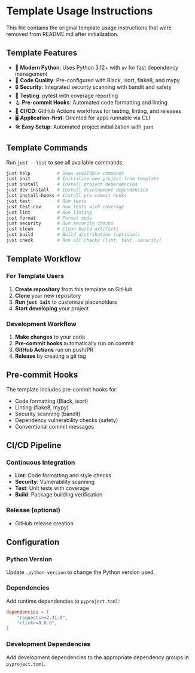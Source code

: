 # Template Usage Instructions

This file contains the original template usage instructions that were removed from README.md after initialization.

## Template Features

- 🐍 **Modern Python**: Uses Python 3.12+ with `uv` for fast dependency management
- 🎨 **Code Quality**: Pre-configured with Black, isort, flake8, and mypy
- 🔒 **Security**: Integrated security scanning with bandit and safety
- 🧪 **Testing**: pytest with coverage reporting
- 🪝 **Pre-commit Hooks**: Automated code formatting and linting
- 🚀 **CI/CD**: GitHub Actions workflows for testing, linting, and releases
- 🖥️ **Application-first**: Oriented for apps runnable via CLI
- 🛠️ **Easy Setup**: Automated project initialization with `just`

## Template Commands

Run `just --list` to see all available commands:

```bash
just help          # Show available commands
just init          # Initialize new project from template
just install       # Install project dependencies
just dev-install   # Install development dependencies
just install-hooks # Install pre-commit hooks
just test          # Run tests
just test-cov      # Run tests with coverage
just lint          # Run linting
just format        # Format code
just security      # Run security checks
just clean         # Clean build artifacts
just build         # Build distribution (optional)
just check         # Run all checks (lint, test, security)
```

## Template Workflow

### For Template Users

1. **Create repository** from this template on GitHub
2. **Clone** your new repository
3. **Run `just init`** to customize placeholders
4. **Start developing** your project

### Development Workflow

1. **Make changes** to your code
2. **Pre-commit hooks** automatically run on commit
3. **GitHub Actions** run on push/PR
4. **Release** by creating a git tag

## Pre-commit Hooks

The template includes pre-commit hooks for:

- Code formatting (Black, isort)
- Linting (flake8, mypy)
- Security scanning (bandit)
- Dependency vulnerability checks (safety)
- Conventional commit messages

## CI/CD Pipeline

### Continuous Integration

- **Lint**: Code formatting and style checks
- **Security**: Vulnerability scanning
- **Test**: Unit tests with coverage
- **Build**: Package building verification

### Release (optional)

- GitHub release creation

## Configuration

### Python Version

Update `.python-version` to change the Python version used.

### Dependencies

Add runtime dependencies to `pyproject.toml`:

```toml
dependencies = [
    "requests>=2.31.0",
    "click>=8.0.0",
]
```

### Development Dependencies

Add development dependencies to the appropriate dependency groups in `pyproject.toml`.
